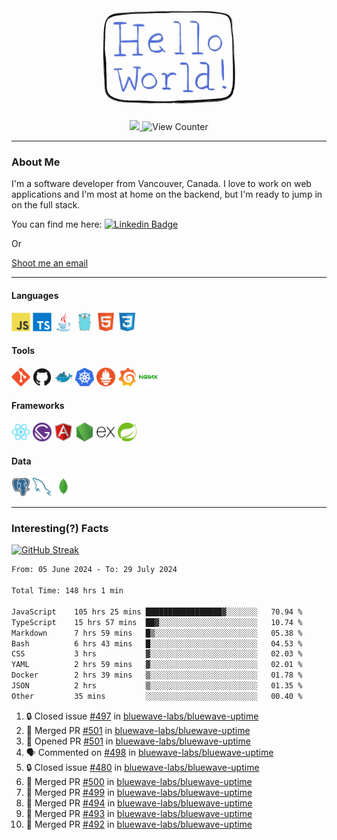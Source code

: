 <div align="center">
    <img src="./img/hello_world.webp" height="200px" width="">
    <div>
        <a href="https://www.linkedin.com/in/ajhollid">
            <img src="https://img.shields.io/badge/LinkedIn-blue"/>
        </a>
        <img src="https://komarev.com/ghpvc/?username=ajhollid&color=yellow" alt="View Counter">
    </div>
</div>

---

### About Me

I'm a software developer from Vancouver, Canada. I love to work on web applications and I'm most at home on the backend, but I'm ready to jump in on the full stack.

You can find me here: [![Linkedin Badge](https://img.shields.io/badge/-ajhollid-blue?style=flat&logo=Linkedin&logoColor=white)](https://www.linkedin.com/in/ajhollid)

Or

[Shoot me an email](mailto:ajhollid@gmail.com)

---

#### Languages

<div>
    <img src="./img/devicons/javascript-original.svg" width=30 height=30 alt="JavaScript">
    <img src="/img/devicons/typescript-original.svg" width=30 height=30 alt="TypeScript">
    <img src="./img/devicons/java-original.svg" width=30 height=30 alt="Java">
    <img src="./img/devicons/go-original.svg" width=30 height=30 alt="Golang">
    <img src="./img/devicons/html5-original.svg" width=30 height=30 alt="HTML 5">
    <img src="./img/devicons/css3-original.svg" width=30 height=30 alt="CSS 3">
</div>

#### Tools

<div>
    <img src="./img/devicons/git-original.svg" width=30 height=30 alt="Git">
    <img src="./img/devicons/github-original.svg" width=30 height=30 alt="Github">
    <img src="./img/devicons/docker-original.svg" width=30 
    height=30 alt="Docker">
    <img src="./img/devicons/kubernetes-original.svg" width=30 height=30 alt="K8">
    <img src="./img/devicons/prometheus-original.svg" width=30 height=30 alt="Prometheus">
    <img src="./img/devicons/grafana-original.svg" width=30 height=30 alt="Grafana">
    <img src="./img/devicons/nginx-original.svg" width=30 height=30 alt="Nginx">
</div>

#### Frameworks

<div>
    <img src="./img/devicons/react-original.svg" width=30 height=30 alt="React">
    <img src="./img/devicons/gatsby-original.svg" width=30 height=30 alt="Gatsby">
    <img src="./img/devicons/angularjs-original.svg" width=30 height=30 alt="AngularJS">
    <img src="./img/devicons/nodejs-original.svg" width=30 height=30 alt="NodeJS">
    <img src="./img/devicons/express-original.svg" width=30 height=30 alt="Express">
    <img src="./img/devicons/spring-original.svg" width=30 height=30 alt="Spring">
</div>

#### Data

<div>
    <img src="./img/devicons/postgresql-original.svg" width=30 height=30 alt="Postgresql">
    <img src="./img/devicons/mysql-original.svg" width=30 height=30 alt="Mysql">
    <img src="./img/devicons/mongodb-original.svg" width=30 height=30 alt="MongoDB">
</div>

---

### Interesting(?) Facts

[![GitHub Streak](http://github-readme-streak-stats.herokuapp.com?user=ajhollid)](https://git.io/streak-stats)

 <!--START_SECTION:waka-->

```txt
From: 05 June 2024 - To: 29 July 2024

Total Time: 148 hrs 1 min

JavaScript    105 hrs 25 mins █████████████████▓░░░░░░░   70.94 %
TypeScript    15 hrs 57 mins  ██▓░░░░░░░░░░░░░░░░░░░░░░   10.74 %
Markdown      7 hrs 59 mins   █▒░░░░░░░░░░░░░░░░░░░░░░░   05.38 %
Bash          6 hrs 43 mins   █░░░░░░░░░░░░░░░░░░░░░░░░   04.53 %
CSS           3 hrs           ▓░░░░░░░░░░░░░░░░░░░░░░░░   02.03 %
YAML          2 hrs 59 mins   ▓░░░░░░░░░░░░░░░░░░░░░░░░   02.01 %
Docker        2 hrs 39 mins   ▒░░░░░░░░░░░░░░░░░░░░░░░░   01.78 %
JSON          2 hrs           ▒░░░░░░░░░░░░░░░░░░░░░░░░   01.35 %
Other         35 mins         ░░░░░░░░░░░░░░░░░░░░░░░░░   00.40 %
```

<!--END_SECTION:waka-->


<!--START_SECTION:activity-->
1. 🔒 Closed issue [#497](https://github.com/bluewave-labs/bluewave-uptime/issues/497) in [bluewave-labs/bluewave-uptime](https://github.com/bluewave-labs/bluewave-uptime)
2. 🎉 Merged PR [#501](https://github.com/bluewave-labs/bluewave-uptime/pull/501) in [bluewave-labs/bluewave-uptime](https://github.com/bluewave-labs/bluewave-uptime)
3. 💪 Opened PR [#501](https://github.com/bluewave-labs/bluewave-uptime/pull/501) in [bluewave-labs/bluewave-uptime](https://github.com/bluewave-labs/bluewave-uptime)
4. 🗣 Commented on [#498](https://github.com/bluewave-labs/bluewave-uptime/issues/498#issuecomment-2260802958) in [bluewave-labs/bluewave-uptime](https://github.com/bluewave-labs/bluewave-uptime)
5. 🔒 Closed issue [#480](https://github.com/bluewave-labs/bluewave-uptime/issues/480) in [bluewave-labs/bluewave-uptime](https://github.com/bluewave-labs/bluewave-uptime)
6. 🎉 Merged PR [#500](https://github.com/bluewave-labs/bluewave-uptime/pull/500) in [bluewave-labs/bluewave-uptime](https://github.com/bluewave-labs/bluewave-uptime)
7. 🎉 Merged PR [#499](https://github.com/bluewave-labs/bluewave-uptime/pull/499) in [bluewave-labs/bluewave-uptime](https://github.com/bluewave-labs/bluewave-uptime)
8. 🎉 Merged PR [#494](https://github.com/bluewave-labs/bluewave-uptime/pull/494) in [bluewave-labs/bluewave-uptime](https://github.com/bluewave-labs/bluewave-uptime)
9. 🎉 Merged PR [#493](https://github.com/bluewave-labs/bluewave-uptime/pull/493) in [bluewave-labs/bluewave-uptime](https://github.com/bluewave-labs/bluewave-uptime)
10. 🎉 Merged PR [#492](https://github.com/bluewave-labs/bluewave-uptime/pull/492) in [bluewave-labs/bluewave-uptime](https://github.com/bluewave-labs/bluewave-uptime)
<!--END_SECTION:activity-->
